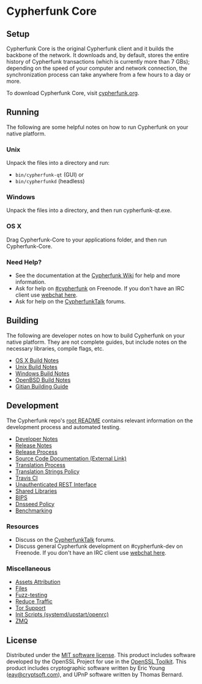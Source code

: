 Cypherfunk Core
=============

Setup
---------------------
Cypherfunk Core is the original Cypherfunk client and it builds the backbone of the network. It downloads and, by default, stores the entire history of Cypherfunk transactions (which is currently more than 7 GBs); depending on the speed of your computer and network connection, the synchronization process can take anywhere from a few hours to a day or more.

To download Cypherfunk Core, visit [cypherfunk.org](https://cypherfunk.org).

Running
---------------------
The following are some helpful notes on how to run Cypherfunk on your native platform.

### Unix

Unpack the files into a directory and run:

- `bin/cypherfunk-qt` (GUI) or
- `bin/cypherfunkd` (headless)

### Windows

Unpack the files into a directory, and then run cypherfunk-qt.exe.

### OS X

Drag Cypherfunk-Core to your applications folder, and then run Cypherfunk-Core.

### Need Help?

* See the documentation at the [Cypherfunk Wiki](https://cypherfunk.info/)
for help and more information.
* Ask for help on [#cypherfunk](http://webchat.freenode.net?channels=cypherfunk) on Freenode. If you don't have an IRC client use [webchat here](http://webchat.freenode.net?channels=cypherfunk).
* Ask for help on the [CypherfunkTalk](https://cypherfunktalk.io/) forums.

Building
---------------------
The following are developer notes on how to build Cypherfunk on your native platform. They are not complete guides, but include notes on the necessary libraries, compile flags, etc.

- [OS X Build Notes](build-osx.md)
- [Unix Build Notes](build-unix.md)
- [Windows Build Notes](build-windows.md)
- [OpenBSD Build Notes](build-openbsd.md)
- [Gitian Building Guide](gitian-building.md)

Development
---------------------
The Cypherfunk repo's [root README](/README.md) contains relevant information on the development process and automated testing.

- [Developer Notes](developer-notes.md)
- [Release Notes](release-notes.md)
- [Release Process](release-process.md)
- [Source Code Documentation (External Link)](https://dev.visucore.com/cypherfunk/doxygen/)
- [Translation Process](translation_process.md)
- [Translation Strings Policy](translation_strings_policy.md)
- [Travis CI](travis-ci.md)
- [Unauthenticated REST Interface](REST-interface.md)
- [Shared Libraries](shared-libraries.md)
- [BIPS](bips.md)
- [Dnsseed Policy](dnsseed-policy.md)
- [Benchmarking](benchmarking.md)

### Resources
* Discuss on the [CypherfunkTalk](https://cypherfunktalk.io/) forums.
* Discuss general Cypherfunk development on #cypherfunk-dev on Freenode. If you don't have an IRC client use [webchat here](http://webchat.freenode.net/?channels=cypherfunk-dev).

### Miscellaneous
- [Assets Attribution](assets-attribution.md)
- [Files](files.md)
- [Fuzz-testing](fuzzing.md)
- [Reduce Traffic](reduce-traffic.md)
- [Tor Support](tor.md)
- [Init Scripts (systemd/upstart/openrc)](init.md)
- [ZMQ](zmq.md)

License
---------------------
Distributed under the [MIT software license](/COPYING).
This product includes software developed by the OpenSSL Project for use in the [OpenSSL Toolkit](https://www.openssl.org/). This product includes
cryptographic software written by Eric Young ([eay@cryptsoft.com](mailto:eay@cryptsoft.com)), and UPnP software written by Thomas Bernard.
